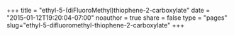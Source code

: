 +++
title = "ethyl-5-(diFluoroMethyl)thiophene-2-carboxylate"
date = "2015-01-12T19:20:04-07:00"
noauthor = true
share = false
type = "pages"
slug="ethyl-5-difluoromethyl-thiophene-2-carboxylate"
+++

